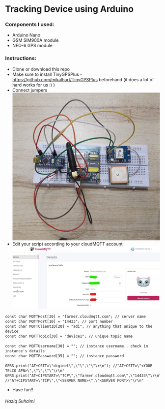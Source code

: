 
Tracking Device using Arduino
======

### Components I used:
* Arduino Nano
* GSM SIM900A module
* NEO-6 GPS module

### Instructions:
* Clone or download this repo
* Make sure to install TinyGPSPlus - https://github.com/mikalhart/TinyGPSPlus beforehand (it does a lot of hard works for us :) )
* Connect jumpers 
![alt text](example.jpg "Follow the connections")
* Edit your script according to your cloudMQTT account
![alt text](cloudMQTT.jpg "Follow the connections")
```arduino
const char MQTTHost[30] = "farmer.cloudmqtt.com"; // server name
const char MQTTPort[10] = "14433"; // port number
const char MQTTClientID[20] = "adi"; // anything that unique to the device
const char MQTTTopic[30] = "device1"; // unique topic name

const char MQTTUsername[30] = ""; // instance username.. check in instance's details
const char MQTTPassword[35] = ""; // instance password

GPRS.print("AT+CSTT=\"diginet\",\"\",\"\"\r\n"); //"AT+CSTT=\"<YOUR TELCO APN>\",\"\",\"\"\r\n"
GPRS.print("AT+CIPSTART=\"TCP\",\"farmer.cloudmqtt.com\",\"14433\"\r\n"); //"AT+CIPSTART=\"TCP\",\"<SERVER NAME>\",\"<SERVER PORT>\"\r\n"
```
* Have fun!!

###### Haziq Suhaimi
